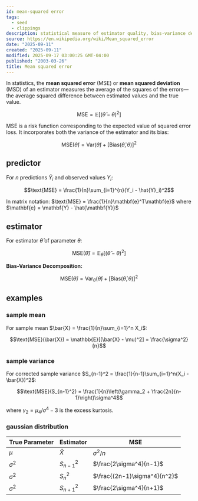 ```yaml
---
id: mean-squared error
tags:
  - seed
  - clippings
description: statistical measure of estimator quality, bias-variance decomposition, examples, and applications.
source: https://en.wikipedia.org/wiki/Mean_squared_error
date: "2025-09-11"
created: "2025-09-11"
modified: 2025-09-17 03:00:25 GMT-04:00
published: "2003-03-26"
title: Mean squared error
---
```


In statistics, the **mean squared error** (MSE) or **mean squared deviation** (MSD) of an estimator measures the average of the squares of the errors—the average squared difference between estimated values and the true value.

$$\text{MSE} = \mathbb{E}[(\hat{\theta} - \theta)^2]$$

MSE is a risk function corresponding to the expected value of squared error loss. It incorporates both the variance of the estimator and its bias:

$$\text{MSE}(\hat{\theta}) = \text{Var}(\hat{\theta}) + [\text{Bias}(\hat{\theta}, \theta)]^2$$

## predictor

For $n$ predictions $\hat{Y}_i$ and observed values $Y_i$:

$$\text{MSE} = \frac{1}{n}\sum_{i=1}^{n}(Y_i - \hat{Y}_i)^2$$

In matrix notation: $\text{MSE} = \frac{1}{n}\mathbf{e}^T\mathbf{e}$ where $\mathbf{e} = \mathbf{Y} - \hat{\mathbf{Y}}$

## estimator

For estimator $\hat{\theta}$ of parameter $\theta$:

$$\text{MSE}(\hat{\theta}) = \mathbb{E}_\theta[(\hat{\theta} - \theta)^2]$$

**Bias-Variance Decomposition:**

$$\text{MSE}(\hat{\theta}) = \text{Var}_\theta(\hat{\theta}) + [\text{Bias}(\hat{\theta}, \theta)]^2$$

## examples

### sample mean

For sample mean $\bar{X} = \frac{1}{n}\sum_{i=1}^n X_i$:

$$\text{MSE}(\bar{X}) = \mathbb{E}[(\bar{X} - \mu)^2] = \frac{\sigma^2}{n}$$

### sample variance

For corrected sample variance $S_{n-1}^2 = \frac{1}{n-1}\sum_{i=1}^n(X_i - \bar{X})^2$:

$$\text{MSE}(S_{n-1}^2) = \frac{1}{n}\left(\gamma_2 + \frac{2n}{n-1}\right)\sigma^4$$

where $\gamma_2 = \mu_4/\sigma^4 - 3$ is the excess kurtosis.

### gaussian distribution

| True Parameter | Estimator   | MSE                          |
| -------------- | ----------- | ---------------------------- |
| $\mu$          | $\bar{X}$   | $\sigma^2/n$                 |
| $\sigma^2$     | $S_{n-1}^2$ | $\frac{2\sigma^4}{n-1}$      |
| $\sigma^2$     | $S_n^2$     | $\frac{(2n-1)\sigma^4}{n^2}$ |
| $\sigma^2$     | $S_{n+1}^2$ | $\frac{2\sigma^4}{n+1}$      |
